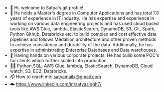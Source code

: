 - 👋 Hi, welcome to Satya's git profile!
- 👀 He holds a Master's degree in Computer Applications and has total 7.8 years of experience in IT industry. He has expertise and experience in working on various data engineering projects and has used cloud based tools like AWS Glue, lambda, ElasticSearch, DynamoDB, S3, Git, Spark, Python Github, Databricks etc. to build complex and cost effective data pipelines and follows Medallion architecture and other proven methods to achieve consistency and durability of the data. Additionally, he has expertise in administrating Enterprise Databases and Data warehouses.
- 🌱 Having hands on various corporate projects. He has build some POC's for clients which further scaled into production.
- 👨‍💻 Python,SQL, AWS Glue, lambda, ElasticSearch, DynamoDB, Cloud watch, S3, EC2, Databricks.
- 📫 How to reach me: satyamailx@gmail.com
- ☁️ https://www.linkedin.com/in/satyasingh7/
<!---
satyamail/satyamail is a ✨ special ✨ repository because its `README.md` (this file) appears on your GitHub profile.
You can click the Preview link to take a look at your changes.
--->
